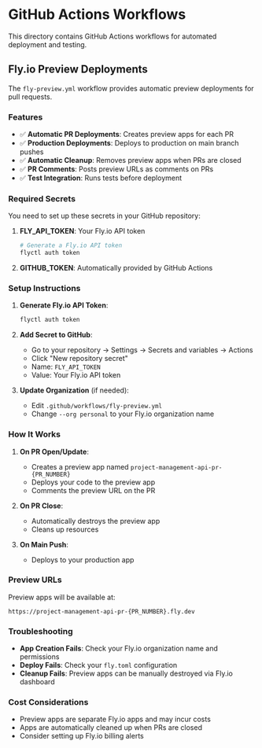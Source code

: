 # GitHub Actions Workflows

This directory contains GitHub Actions workflows for automated deployment and testing.

## Fly.io Preview Deployments

The `fly-preview.yml` workflow provides automatic preview deployments for pull requests.

### Features

- ✅ **Automatic PR Deployments**: Creates preview apps for each PR
- ✅ **Production Deployments**: Deploys to production on main branch pushes
- ✅ **Automatic Cleanup**: Removes preview apps when PRs are closed
- ✅ **PR Comments**: Posts preview URLs as comments on PRs
- ✅ **Test Integration**: Runs tests before deployment

### Required Secrets

You need to set up these secrets in your GitHub repository:

1. **FLY_API_TOKEN**: Your Fly.io API token
   ```bash
   # Generate a Fly.io API token
   flyctl auth token
   ```

2. **GITHUB_TOKEN**: Automatically provided by GitHub Actions

### Setup Instructions

1. **Generate Fly.io API Token**:
   ```bash
   flyctl auth token
   ```

2. **Add Secret to GitHub**:
   - Go to your repository → Settings → Secrets and variables → Actions
   - Click "New repository secret"
   - Name: `FLY_API_TOKEN`
   - Value: Your Fly.io API token

3. **Update Organization** (if needed):
   - Edit `.github/workflows/fly-preview.yml`
   - Change `--org personal` to your Fly.io organization name

### How It Works

1. **On PR Open/Update**: 
   - Creates a preview app named `project-management-api-pr-{PR_NUMBER}`
   - Deploys your code to the preview app
   - Comments the preview URL on the PR

2. **On PR Close**:
   - Automatically destroys the preview app
   - Cleans up resources

3. **On Main Push**:
   - Deploys to your production app

### Preview URLs

Preview apps will be available at:
```
https://project-management-api-pr-{PR_NUMBER}.fly.dev
```

### Troubleshooting

- **App Creation Fails**: Check your Fly.io organization name and permissions
- **Deploy Fails**: Check your `fly.toml` configuration
- **Cleanup Fails**: Preview apps can be manually destroyed via Fly.io dashboard

### Cost Considerations

- Preview apps are separate Fly.io apps and may incur costs
- Apps are automatically cleaned up when PRs are closed
- Consider setting up Fly.io billing alerts 